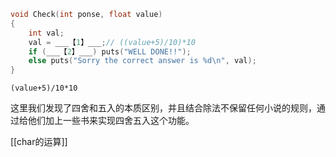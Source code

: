 ```c
void Check(int ponse, float value)
{
    int val;
    val = ___【1】___;// ((value+5)/10)*10
    if (___【2】___) puts("WELL DONE!!");
    else puts("Sorry the correct answer is %d\n", val);
}
```

```
(value+5)/10*10
```

这里我们发现了四舍和五入的本质区别，并且结合除法不保留任何小说的规则，通过给他们加上一些书来实现四舍五入这个功能。

[[char的运算]]